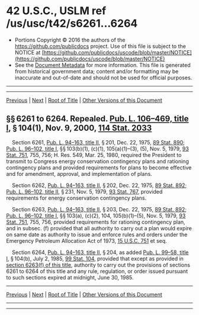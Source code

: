 ---
---

# 42 U.S.C., USLM ref /us/usc/t42/s6261...6264

* Portions Copyright © 2016 the authors of the https://github.com/publicdocs project.
  Use of this file is subject to the NOTICE at [https://github.com/publicdocs/uscode/blob/master/NOTICE](https://github.com/publicdocs/uscode/blob/master/NOTICE)
* See the [Document Metadata](././../../../../../..//README.md) for more information.
  This file is generated from historical government data; content and/or formatting may be inaccurate and out-of-date and should not be used for official purposes.

----------
----------

[Previous](./../../../../../..//us/usc/t42/ch77/schII/ptA/m__us_usc_t42_ch77_schII_ptA.md) | [Next](./../../../../../..//us/usc/t42/ch77/schII/ptB/m__us_usc_t42_ch77_schII_ptB.md) | [Root of Title](./../../../../../../) | [Other Versions of this Document](https://publicdocs.github.io/go/links?ns=uslm&ref=%2Fus%2Fusc%2Ft42%2Fs6261...6264)

## §§ 6261 to 6264. Repealed. [Pub. L. 106–469, title I][/us/pl/106/469/tI], § 104(1), Nov. 9, 2000, [114 Stat. 2033][/us/stat/114/2033]

    Section 6261, [Pub. L. 94–163, title II][/us/pl/94/163/tII], § 201, Dec. 22, 1975, [89 Stat. 890][/us/stat/89/890]; [Pub. L. 96–102, title I][/us/pl/96/102/tI], §§ 103(b)(1), (c)(1), 105(a)(1)–(3), (5), Nov. 5, 1979, [93 Stat. 751][/us/stat/93/751], 755, 756; H. Res. 549, Mar. 25, 1980, required the President to transmit to Congress energy conservation contingency plans and rationing contingency plans and provided requirements for plans to become effective and for amendment, approval, and implementation of plans.

    Section 6262, [Pub. L. 94–163, title II][/us/pl/94/163/tII], § 202, Dec. 22, 1975, [89 Stat. 892][/us/stat/89/892]; [Pub. L. 96–102, title II][/us/pl/96/102/tII], § 231, Nov. 5, 1979, [93 Stat. 767][/us/stat/93/767], provided requirements for energy conservation contingency plans.

    Section 6263, [Pub. L. 94–163, title II][/us/pl/94/163/tII], § 203, Dec. 22, 1975, [89 Stat. 892][/us/stat/89/892]; [Pub. L. 96–102, title I][/us/pl/96/102/tI], §§ 103(a), (c)(2), 104, 105(b)(1)–(5), Nov. 5, 1979, [93 Stat. 751][/us/stat/93/751], 755, 756, provided requirements for rationing contingency plan, and in subsec. (f) provided that all authority to carry out a plan would expire on same date as authority to issue and enforce rules and orders under the Emergency Petroleum Allocation Act of 1973, [15 U.S.C. 751][/us/usc/t15/s751] et seq.

    Section 6264, [Pub. L. 94–163, title II][/us/pl/94/163/tII], § 204, as added [Pub. L. 99–58, title I][/us/pl/99/58/tI], § 104(b), July 2, 1985, [99 Stat. 104][/us/stat/99/104], provided that except as provided in [section 6263(f) of this title][/us/usc/t42/s6263/f], authority to carry out the provisions of sections 6261 to 6264 of this title and any rule, regulation, or order issued pursuant to such sections expired at midnight, June 30, 1985.

----------

[Previous](./../../../../../..//us/usc/t42/ch77/schII/ptA/m__us_usc_t42_ch77_schII_ptA.md) | [Next](./../../../../../..//us/usc/t42/ch77/schII/ptB/m__us_usc_t42_ch77_schII_ptB.md) | [Root of Title](./../../../../../../) | [Other Versions of this Document](https://publicdocs.github.io/go/links?ns=uslm&ref=%2Fus%2Fusc%2Ft42%2Fs6261...6264)

----------
----------

[/us/pl/106/469/tI]: https://publicdocs.github.io/go/links?ns=uslm&ref=%2Fus%2Fpl%2F106%2F469%2FtI
[/us/stat/114/2033]: https://publicdocs.github.io/go/links?ns=uslm&ref=%2Fus%2Fstat%2F114%2F2033
[/us/pl/94/163/tII]: https://publicdocs.github.io/go/links?ns=uslm&ref=%2Fus%2Fpl%2F94%2F163%2FtII
[/us/stat/89/890]: https://publicdocs.github.io/go/links?ns=uslm&ref=%2Fus%2Fstat%2F89%2F890
[/us/pl/96/102/tI]: https://publicdocs.github.io/go/links?ns=uslm&ref=%2Fus%2Fpl%2F96%2F102%2FtI
[/us/stat/93/751]: https://publicdocs.github.io/go/links?ns=uslm&ref=%2Fus%2Fstat%2F93%2F751
[/us/pl/94/163/tII]: https://publicdocs.github.io/go/links?ns=uslm&ref=%2Fus%2Fpl%2F94%2F163%2FtII
[/us/stat/89/892]: https://publicdocs.github.io/go/links?ns=uslm&ref=%2Fus%2Fstat%2F89%2F892
[/us/pl/96/102/tII]: https://publicdocs.github.io/go/links?ns=uslm&ref=%2Fus%2Fpl%2F96%2F102%2FtII
[/us/stat/93/767]: https://publicdocs.github.io/go/links?ns=uslm&ref=%2Fus%2Fstat%2F93%2F767
[/us/pl/94/163/tII]: https://publicdocs.github.io/go/links?ns=uslm&ref=%2Fus%2Fpl%2F94%2F163%2FtII
[/us/stat/89/892]: https://publicdocs.github.io/go/links?ns=uslm&ref=%2Fus%2Fstat%2F89%2F892
[/us/pl/96/102/tI]: https://publicdocs.github.io/go/links?ns=uslm&ref=%2Fus%2Fpl%2F96%2F102%2FtI
[/us/stat/93/751]: https://publicdocs.github.io/go/links?ns=uslm&ref=%2Fus%2Fstat%2F93%2F751
[/us/usc/t15/s751]: https://publicdocs.github.io/go/links?ns=uslm&ref=%2Fus%2Fusc%2Ft15%2Fs751
[/us/pl/94/163/tII]: https://publicdocs.github.io/go/links?ns=uslm&ref=%2Fus%2Fpl%2F94%2F163%2FtII
[/us/pl/99/58/tI]: https://publicdocs.github.io/go/links?ns=uslm&ref=%2Fus%2Fpl%2F99%2F58%2FtI
[/us/stat/99/104]: https://publicdocs.github.io/go/links?ns=uslm&ref=%2Fus%2Fstat%2F99%2F104
[/us/usc/t42/s6263/f]: https://publicdocs.github.io/go/links?ns=uslm&ref=%2Fus%2Fusc%2Ft42%2Fs6263%2Ff


